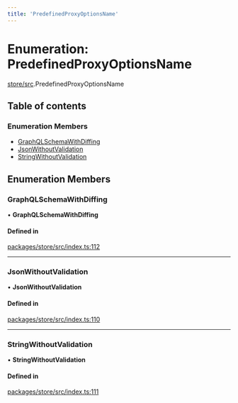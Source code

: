 ```yaml
---
title: 'PredefinedProxyOptionsName'
---
```


# Enumeration: PredefinedProxyOptionsName

[store/src](../modules/store_src).PredefinedProxyOptionsName

## Table of contents

### Enumeration Members

- [GraphQLSchemaWithDiffing](store_src.PredefinedProxyOptionsName#graphqlschemawithdiffing)
- [JsonWithoutValidation](store_src.PredefinedProxyOptionsName#jsonwithoutvalidation)
- [StringWithoutValidation](store_src.PredefinedProxyOptionsName#stringwithoutvalidation)

## Enumeration Members

### GraphQLSchemaWithDiffing

• **GraphQLSchemaWithDiffing**

#### Defined in

[packages/store/src/index.ts:112](https://github.com/Urigo/graphql-mesh/blob/master/packages/store/src/index.ts#L112)

___

### JsonWithoutValidation

• **JsonWithoutValidation**

#### Defined in

[packages/store/src/index.ts:110](https://github.com/Urigo/graphql-mesh/blob/master/packages/store/src/index.ts#L110)

___

### StringWithoutValidation

• **StringWithoutValidation**

#### Defined in

[packages/store/src/index.ts:111](https://github.com/Urigo/graphql-mesh/blob/master/packages/store/src/index.ts#L111)
